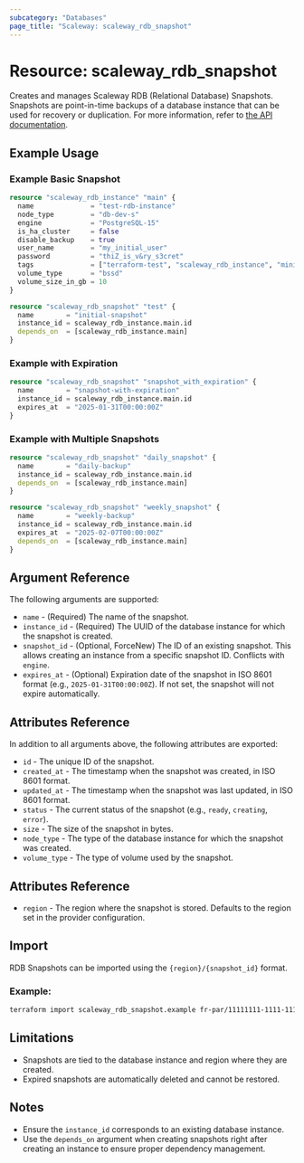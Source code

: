 ```yaml
---
subcategory: "Databases"
page_title: "Scaleway: scaleway_rdb_snapshot"
---
```


# Resource: scaleway_rdb_snapshot

Creates and manages Scaleway RDB (Relational Database) Snapshots.
Snapshots are point-in-time backups of a database instance that can be used for recovery or duplication.
For more information, refer to [the API documentation](https://www.scaleway.com/en/developers/api/managed-database-postgre-mysql/).

## Example Usage

### Example Basic Snapshot

```terraform
resource "scaleway_rdb_instance" "main" {
  name              = "test-rdb-instance"
  node_type         = "db-dev-s"
  engine            = "PostgreSQL-15"
  is_ha_cluster     = false
  disable_backup    = true
  user_name         = "my_initial_user"
  password          = "thiZ_is_v&ry_s3cret"
  tags              = ["terraform-test", "scaleway_rdb_instance", "minimal"]
  volume_type       = "bssd"
  volume_size_in_gb = 10
}

resource "scaleway_rdb_snapshot" "test" {
  name        = "initial-snapshot"
  instance_id = scaleway_rdb_instance.main.id
  depends_on  = [scaleway_rdb_instance.main]
}
```

### Example with Expiration

```terraform
resource "scaleway_rdb_snapshot" "snapshot_with_expiration" {
  name        = "snapshot-with-expiration"
  instance_id = scaleway_rdb_instance.main.id
  expires_at  = "2025-01-31T00:00:00Z"
}
```

### Example with Multiple Snapshots

```terraform
resource "scaleway_rdb_snapshot" "daily_snapshot" {
  name        = "daily-backup"
  instance_id = scaleway_rdb_instance.main.id
  depends_on  = [scaleway_rdb_instance.main]
}

resource "scaleway_rdb_snapshot" "weekly_snapshot" {
  name        = "weekly-backup"
  instance_id = scaleway_rdb_instance.main.id
  expires_at  = "2025-02-07T00:00:00Z"
  depends_on  = [scaleway_rdb_instance.main]
}
```

## Argument Reference

The following arguments are supported:

- `name` - (Required) The name of the snapshot.
- `instance_id` - (Required) The UUID of the database instance for which the snapshot is created.
- `snapshot_id` - (Optional, ForceNew) The ID of an existing snapshot. This allows creating an instance from a specific snapshot ID. Conflicts with `engine`.
- `expires_at` - (Optional) Expiration date of the snapshot in ISO 8601 format (e.g., `2025-01-31T00:00:00Z`). If not set, the snapshot will not expire automatically.

## Attributes Reference

In addition to all arguments above, the following attributes are exported:

- `id` - The unique ID of the snapshot.
- `created_at` - The timestamp when the snapshot was created, in ISO 8601 format.
- `updated_at` - The timestamp when the snapshot was last updated, in ISO 8601 format.
- `status` - The current status of the snapshot (e.g., `ready`, `creating`, `error`).
- `size` - The size of the snapshot in bytes.
- `node_type` - The type of the database instance for which the snapshot was created.
- `volume_type` - The type of volume used by the snapshot.

## Attributes Reference

- `region` - The region where the snapshot is stored. Defaults to the region set in the provider configuration.

## Import

RDB Snapshots can be imported using the `{region}/{snapshot_id}` format.

### Example:

```bash
terraform import scaleway_rdb_snapshot.example fr-par/11111111-1111-1111-1111-111111111111
```

## Limitations

- Snapshots are tied to the database instance and region where they are created.
- Expired snapshots are automatically deleted and cannot be restored.

## Notes

- Ensure the `instance_id` corresponds to an existing database instance.
- Use the `depends_on` argument when creating snapshots right after creating an instance to ensure proper dependency management.
